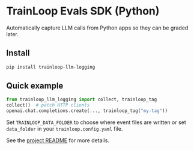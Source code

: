 # TrainLoop Evals SDK (Python)

Automatically capture LLM calls from Python apps so they can be graded later.

## Install

```bash
pip install trainloop-llm-logging
```

## Quick example

```python
from trainloop_llm_logging import collect, trainloop_tag
collect()  # patch HTTP clients
openai.chat.completions.create(..., trainloop_tag("my-tag"))
```

Set `TRAINLOOP_DATA_FOLDER` to choose where event files are written or set `data_folder` in your `trainloop.config.yaml` file.

See the [project README](../../README.md) for more details.
